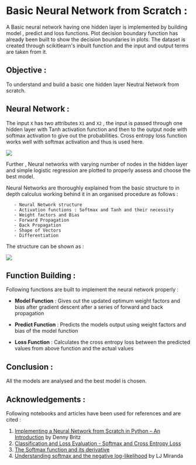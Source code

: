 # Basic Neural Network from Scratch : 

A Basic neural network having one hidden layer is implemented by building model , predict and loss functions. Plot decision boundary function has already been built to show the decision boundaries in plots. The dataset is created through scikitlearn's inbuilt function and the input and output terms are taken from it. 

## Objective : 

To understand and build a basic one hidden layer Neutral Network from scratch. 

## Neural Network : 

The input `X` has two attributes `X1` and `X2` , the input is passed through one hidden layer with Tanh activation function and then to the output node with softmax activation to give out the probabilities. Cross entropy loss function works well with softmax activation and thus is used here. 

<img src="https://encrypted-tbn0.gstatic.com/images?q=tbn%3AANd9GcQediZV_J9oWckQU6SMM1bwIJUF05pYb3QJQQhJ3t3YoFcax5Ve&usqp=CAU">

Further , Neural networks with varying number of nodes in the hidden layer and simple logistic regression are plotted to properly assess and choose the best model.

Neural Networks are thoroughly explained from the basic structure to in depth calculus working behind it in an organised procedure as follows : 

       - Neural Network structure
       - Activation functions : Softmax and Tanh and their necessity 
       - Weight factors and Bias 
       - Forward Propagation
       - Back Propagation
       - Shape of Vectors
       - Differentiation

The structure can be shown as : 

<img src="https://i.stack.imgur.com/iHDtO.png">

## Function Building : 

Following functions are built to implement the neural network properly : 

- **Model Function** : Gives out the updated optimum weight factors and bias after gradient descent after a series of forward and back propagation

- **Predict Function** : Predicts the models output using weight factors and bias of the model function

- **Loss Function** : Calculates the cross entropy loss between the predicted values from above function and the actual values

## Conclusion : 

All the models are analysed and the best model is chosen. 

## Acknowledgements :

Following notebooks and articles have been used for references and are cited :

1. [Implementing a Neural Network from Scratch in Python – An Introduction](http://www.wildml.com/2015/09/implementing-a-neural-network-from-scratch/) by Denny Britz
2. [Classification and Loss Evaluation - Softmax and Cross Entropy Loss](https://deepnotes.io/softmax-crossentropy)
3. [The Softmax function and its derivative](https://eli.thegreenplace.net/2016/the-softmax-function-and-its-derivative/)
4. [Understanding softmax and the negative log-likelihood](https://ljvmiranda921.github.io/notebook/2017/08/13/softmax-and-the-negative-log-likelihood/) by LJ Miranda



